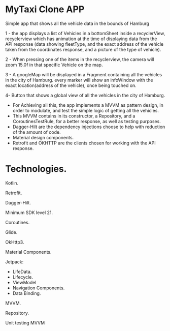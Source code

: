 # MyTaxi Clone APP

Simple app that shows all the vehicle data in the bounds of Hamburg


1 - the app displays a list of Vehicles in a bottomSheet inside a recyclerView, recyclerview which has
    animation at the time of displaying data from the API response (data showing fleetType, and the exact address of the vehicle taken from the coordinates response, and a picture of the type of vehicle).

2 - When pressing one of the items in the recyclerview, the camera will zoom 15.0f in that specific Vehicle on the map.

3 - A googleMap will be displayed in a Fragment containing all the vehicles in the city of Hamburg.
    every marker will show an infoWindow with the exact location(address of the vehicle), once being touched on.

4- Button that shows a global view of all the vehicles in the city of Hamburg.

- For Achieving all this, the app implements a MVVM as pattern design, in order to modulate, and test the simple logic of getting all the vehicles.
- This MVVM contains in its constructor, a Repository, and a CoroutinesTestRule, for a better response, as well as testing purposes.
- Dagger-Hilt are the dependency injections choose to help with reduction of the amount of code.
- Material design components.
- Retrofit and OKHTTP are the clients chosen for working with the API response.

# Technologies.

Kotlin.

Retrofit.

Dagger-Hilt.

Minimum SDK level 21.

Coroutines.

Glide.

OkHttp3.

Material Components.

Jetpack:
- LifeData.
- Lifecycle.
- ViewModel
- Navigation Components.
- Data Binding.

MVVM.

Repository.

Unit testing MVVM
